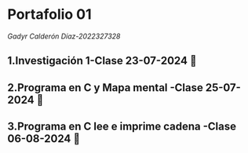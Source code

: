 # Portafolio 01
_Gadyr Calderón Díaz-2022327328_

## 1.Investigación 1-Clase 23-07-2024 🚀
## 2.Programa en C y Mapa mental -Clase 25-07-2024 🚀
## 3.Programa en C lee e imprime cadena -Clase 06-08-2024 🚀


